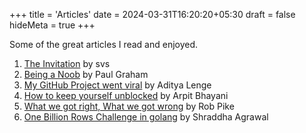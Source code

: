 +++
title = 'Articles'
date = 2024-03-31T16:20:20+05:30
draft = false
hideMeta = true
+++

Some of the great articles I read and enjoyed.

1. [The Invitation](https://nowherethis.svs.io/2023/10/05/the-invitation) by svs
2. [Being a Noob](https://paulgraham.com/noob.html) by Paul Graham
3. [My GitHub Project went viral](https://adityatelange.in/blog/papermod-went-viral/) by Aditya Lenge
4. [How to keep yourself unblocked](https://arpitbhayani.me/blogs/keep-yourself-unblocked) by Arpit Bhayani
5. [What we got right, What we got wrong](https://commandcenter.blogspot.com/2024/01/what-we-got-right-what-we-got-wrong.html) by Rob Pike
6. [One Billion Rows Challenge in golang](https://www.bytesizego.com/blog/one-billion-row-challenge-go) by Shraddha Agrawal
